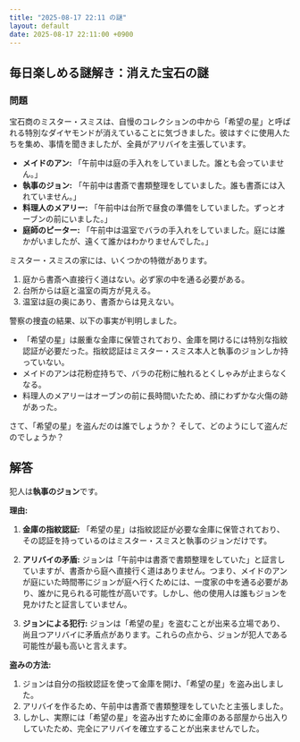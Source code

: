 ```yaml
---
title: "2025-08-17 22:11 の謎"
layout: default
date: 2025-08-17 22:11:00 +0900
---
```

## 毎日楽しめる謎解き：消えた宝石の謎

### 問題

宝石商のミスター・スミスは、自慢のコレクションの中から「希望の星」と呼ばれる特別なダイヤモンドが消えていることに気づきました。彼はすぐに使用人たちを集め、事情を聞きましたが、全員がアリバイを主張しています。

*   **メイドのアン:** 「午前中は庭の手入れをしていました。誰とも会っていません。」
*   **執事のジョン:** 「午前中は書斎で書類整理をしていました。誰も書斎には入れていません。」
*   **料理人のメアリー:** 「午前中は台所で昼食の準備をしていました。ずっとオーブンの前にいました。」
*   **庭師のピーター:** 「午前中は温室でバラの手入れをしていました。庭には誰かがいましたが、遠くて誰かはわかりませんでした。」

ミスター・スミスの家には、いくつかの特徴があります。

1.  庭から書斎へ直接行く道はない。必ず家の中を通る必要がある。
2.  台所からは庭と温室の両方が見える。
3.  温室は庭の奥にあり、書斎からは見えない。

警察の捜査の結果、以下の事実が判明しました。

*   「希望の星」は厳重な金庫に保管されており、金庫を開けるには特別な指紋認証が必要だった。指紋認証はミスター・スミス本人と執事のジョンしか持っていない。
*   メイドのアンは花粉症持ちで、バラの花粉に触れるとくしゃみが止まらなくなる。
*   料理人のメアリーはオーブンの前に長時間いたため、顔にわずかな火傷の跡があった。

さて、「希望の星」を盗んだのは誰でしょうか？ そして、どのようにして盗んだのでしょうか？

## 解答

犯人は**執事のジョン**です。

**理由:**

1.  **金庫の指紋認証:** 「希望の星」は指紋認証が必要な金庫に保管されており、その認証を持っているのはミスター・スミスと執事のジョンだけです。

2.  **アリバイの矛盾:** ジョンは「午前中は書斎で書類整理をしていた」と証言していますが、書斎から庭へ直接行く道はありません。つまり、メイドのアンが庭にいた時間帯にジョンが庭へ行くためには、一度家の中を通る必要があり、誰かに見られる可能性が高いです。しかし、他の使用人は誰もジョンを見かけたと証言していません。

3.  **ジョンによる犯行:** ジョンは「希望の星」を盗むことが出来る立場であり、尚且つアリバイに矛盾点があります。これらの点から、ジョンが犯人である可能性が最も高いと言えます。

**盗みの方法:**

1.  ジョンは自分の指紋認証を使って金庫を開け、「希望の星」を盗み出しました。
2.  アリバイを作るため、午前中は書斎で書類整理をしていたと主張しました。
3.  しかし、実際には「希望の星」を盗み出すために金庫のある部屋から出入りしていたため、完全にアリバイを確立することが出来ませんでした。
